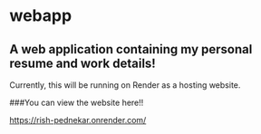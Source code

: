 # webapp
## A web application containing my personal resume and work details!

Currently, this will be running on Render as a hosting website.

###You can view the website here!!

https://rish-pednekar.onrender.com/
